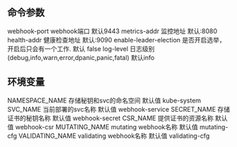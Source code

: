 
## 命令参数
webhook-port webhook端口 默认9443
metrics-addr 监控地址 默认:8080
health-addr  健康检查地址 默认:9090
enable-leader-election 是否开启选举，开启后只会有一个工作. 默认 false
log-level 日志级别(debug,info,warn,error,dpanic,panic,fatal) 默认info

## 环境变量
NAMESPACE_NAME 存储秘钥和svc的命名空间 默认值 kube-system
SVC_NAME 当前部署的svc名称 默认值 webhook-service
SECRET_NAME 存储证书的秘钥名称 默认值 webhook-secret
CSR_NAME 提供证书的资源名称 默认值 webhook-csr
MUTATING_NAME mutating webhook名称 默认值 mutating-cfg
VALIDATING_NAME  validating webhook名称 默认值 validating-cfg

